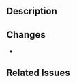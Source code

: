 ## Description
<!-- Briefly explain what this PR does and why -->

## Changes
<!-- List key changes -->
- 

## Related Issues
<!-- Link any related issues (e.g., Closes #123) -->
